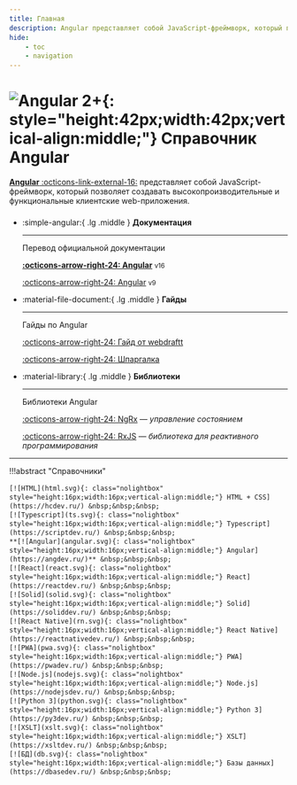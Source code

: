 ```yaml
---
title: Главная
description: Angular представляет собой JavaScript-фреймворк, который позволяет создавать высокопроизводительные и функциональные клиентские web-приложения
hide:
    - toc
    - navigation
---
```


# ![Angular 2+](./angular.svg){: style="height:42px;width:42px;vertical-align:middle;"} Справочник Angular

[**Angular** :octicons-link-external-16:](https://angular.io/) представляет собой JavaScript-фреймворк, который позволяет создавать высокопроизводительные и функциональные клиентские web-приложения.

<div class="grid cards" style="margin-top: 1.6em" markdown>

-   :simple-angular:{ .lg .middle } **Документация**

    ***

    Перевод официальной документации

    **[:octicons-arrow-right-24: Angular](angular/index.md)** <small>v16</small>

    [:octicons-arrow-right-24: Angular](archive/angular9/setup-and-configuration.md) <small>v9</small>

-   :material-file-document:{ .lg .middle } **Гайды**

    ***

    Гайды по Angular

    [:octicons-arrow-right-24: Гайд от webdraftt](archive/webdraftt/intro/start.md)

    [:octicons-arrow-right-24: Шпаргалка](cheatsheet.md)

-   :material-library:{ .lg .middle } **Библиотеки**

    ***

    Библиотеки Angular

    [:octicons-arrow-right-24: NgRx](ngrx/about.md) &mdash; _управление состоянием_

    [:octicons-arrow-right-24: RxJS](rxjs/about.md) &mdash; _библиотека для реактивного программирования_

</div>

---

!!!abstract "Справочники"

    [![HTML](html.svg){: class="nolightbox" style="height:16px;width:16px;vertical-align:middle;"} HTML + CSS](https://hcdev.ru/) &nbsp;&nbsp;&nbsp;
    [![Typescript](ts.svg){: class="nolightbox" style="height:16px;width:16px;vertical-align:middle;"} Typescript](https://scriptdev.ru/) &nbsp;&nbsp;&nbsp;
    **[![Angular](angular.svg){: class="nolightbox" style="height:16px;width:16px;vertical-align:middle;"} Angular](https://angdev.ru/)** &nbsp;&nbsp;&nbsp;
    [![React](react.svg){: class="nolightbox" style="height:16px;width:16px;vertical-align:middle;"} React](https://reactdev.ru/) &nbsp;&nbsp;&nbsp;
    [![Solid](solid.svg){: class="nolightbox" style="height:16px;width:16px;vertical-align:middle;"} Solid](https://soliddev.ru/) &nbsp;&nbsp;&nbsp;
    [![React Native](rn.svg){: class="nolightbox" style="height:16px;width:16px;vertical-align:middle;"} React Native](https://reactnativedev.ru/) &nbsp;&nbsp;&nbsp;
    [![PWA](pwa.svg){: class="nolightbox" style="height:16px;width:16px;vertical-align:middle;"} PWA](https://pwadev.ru/) &nbsp;&nbsp;&nbsp;
    [![Node.js](nodejs.svg){: class="nolightbox" style="height:16px;width:16px;vertical-align:middle;"} Node.js](https://nodejsdev.ru/) &nbsp;&nbsp;&nbsp;
    [![Python 3](python.svg){: class="nolightbox" style="height:16px;width:16px;vertical-align:middle;"} Python 3](https://py3dev.ru/) &nbsp;&nbsp;&nbsp;
    [![XSLT](xslt.svg){: class="nolightbox" style="height:16px;width:16px;vertical-align:middle;"} XSLT](https://xsltdev.ru/) &nbsp;&nbsp;&nbsp;
    [![БД](db.svg){: class="nolightbox" style="height:16px;width:16px;vertical-align:middle;"} Базы данных](https://dbasedev.ru/) &nbsp;&nbsp;&nbsp;
